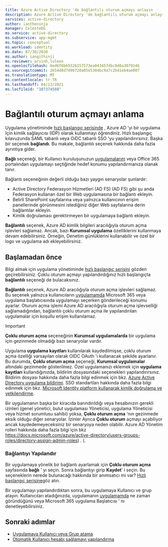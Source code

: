 ```yaml
---
title: Azure Active Directory 'de bağlantılı oturum açmayı anlayın
description: Azure Active Directory 'de bağlantılı oturum açmayı anlayın.
services: active-directory
author: iantheninja
manager: CelesteDG
ms.service: active-directory
ms.subservice: app-mgmt
ms.topic: conceptual
ms.workload: identity
ms.date: 07/30/2020
ms.author: iangithinji
ms.reviewer: arvinh,luleon
ms.openlocfilehash: 6ed6f6b69326157573ea043457dbc8d8a3079146
ms.sourcegitcommit: 2654d8d7490720a05e5304bc9a7c2b41eb4ae007
ms.translationtype: MT
ms.contentlocale: tr-TR
ms.lasthandoff: 04/13/2021
ms.locfileid: "107374588"
---
```

# <a name="understand-linked-sign-on"></a>Bağlantılı oturum açmayı anlama

Uygulama yönetiminde [hızlı başlangıç serisinde](view-applications-portal.md) , Azure AD 'yi bir uygulama Için kimlik sağlayıcısı (IDP) olarak kullanmayı öğrendiniz. Hızlı başlangıç kılavuzunda SAML tabanlı veya OıDC tabanlı SSO 'yu yapılandırırsınız. Başka bir seçenek **bağlandı**. Bu makale, bağlantılı seçenek hakkında daha fazla ayrıntıya gider.

**Bağlı** seçeneği, bir Kullanıcı kuruluşunuzun [uygulamalarım](https://myapps.microsoft.com/) veya Office 365 portalından uygulamayı seçtiğinde hedef konumu yapılandırmanıza olanak tanır.

Bağlantı seçeneğinin değerli olduğu bazı yaygın senaryolar şunlardır:
- Active Directory Federasyon Hizmetleri (AD FS) (AD FS) gibi şu anda Federasyon kullanan özel bir Web uygulamasına bir bağlantı ekleyin.
- Belirli SharePoint sayfalarına veya yalnızca kullanıcının erişim panellerinde görünmesini istediğiniz diğer Web sayfalarına derin bağlantılar ekleyin.
- Kimlik doğrulaması gerektirmeyen bir uygulamaya bağlantı ekleyin. 
 
 **Bağlantılı** seçenek, Azure AD kimlik bilgileri aracılığıyla oturum açma işlevleri sağlamaz. Ancak, bazı **Kurumsal uygulama** özelliklerini kullanmaya devam edebilirsiniz. Örneğin, Denetim günlüklerini kullanabilir ve özel bir logo ve uygulama adı ekleyebilirsiniz.

## <a name="before-you-begin"></a>Başlamadan önce

Bilgi almak için uygulama yönetiminde [hızlı başlangıç serisini](view-applications-portal.md) gözden geçirebilirsiniz. Çoklu oturum açmayı yapılandırdığınız hızlı başlangıçta **bağlantılı** seçeneği de bulacaksınız. 

**Bağlantılı** seçenek, Azure AD aracılığıyla oturum açma işlevleri sağlamaz. Bu seçenek yalnızca kullanıcıların [uygulamamda](https://myapps.microsoft.com/) Microsoft 365 veya uygulama başlatıcısında uygulamayı seçerken gönderileceği konumu ayarlar.  Oturum açma işlemi Azure AD aracılığıyla oturum açma işlevselliği sağlamadığından, bağlantılı çoklu oturum açma ile yapılandırılan uygulamalar için koşullu erişim kullanılamaz.

> [!IMPORTANT] 
> **Çoklu oturum açma** seçeneğinin **Kurumsal uygulamalarda** bir uygulama için gezinmede olmadığı bazı senaryolar vardır. 
>
> Uygulama **uygulama kayıtları** kullanılarak kaydedilmişse, çoklu oturum açma özelliği varsayılan olarak OIDC OAuth 'ı kullanacak şekilde ayarlanır. Bu durumda, **Çoklu oturum açma** seçeneği, **Kurumsal uygulamalar** altındaki gezinmede gösterilmez. Özel uygulamanızı eklemek için **uygulama kayıtları** kullandığınızda, bildirim dosyasındaki seçenekleri yapılandırırsınız. Bildirim dosyası hakkında daha fazla bilgi edinmek için bkz. [Azure Active Directory uygulama bildirimi](../develop/reference-app-manifest.md). SSO standartları hakkında daha fazla bilgi edinmek için bkz. [Microsoft Identity platform kullanarak kimlik doğrulama ve yetkilendirme](../develop/authentication-vs-authorization.md#authentication-and-authorization-using-the-microsoft-identity-platform). 
>
> Bir uygulamanın başka bir kiracıda barındırıldığı veya hesabınızın gerekli izinleri (genel yönetici, bulut uygulaması Yöneticisi, uygulama Yöneticisi veya hizmet sorumlusu sahibi) yoksa, **Çoklu oturum açma** 'nın gezinmede eksik olduğu diğer senaryolar. İzinler Ayrıca **Çoklu oturum** açmayı açabiliyor ancak kaydedemeyeceksiniz bir senaryoya neden olabilir. Azure AD Yönetim rolleri hakkında daha fazla bilgi için bkz https://docs.microsoft.com/azure/active-directory/users-groups-roles/directory-assign-admin-roles) . (.

### <a name="configure-link"></a>Bağlantıyı Yapılandır

Bir uygulamaya yönelik bir bağlantı ayarlamak için **Çoklu oturum açma** sayfasında **bağlı** ' yı seçin. Sonra bağlantıyı girip **Kaydet**' i seçin. Bu seçeneklerin nerede bulunacağı hakkında bir anımsatıcı mi var? [Hızlı başlangıç serisine](view-applications-portal.md)göz atın.
 
Bir uygulamayı yapılandırdıktan sonra, bu uygulamaya Kullanıcı ve grup atayın. Kullanıcıları atadığınızda, uygulamanın [uygulamamda](https://myapps.microsoft.com/) ne zaman göründüğünü veya Microsoft 365 uygulama Başlatıcısı ' nı denetleyebilirsiniz.

## <a name="next-steps"></a>Sonraki adımlar

- [Uygulamaya Kullanıcı veya Grup atama](./assign-user-or-group-access-portal.md)
- [Otomatik Kullanıcı hesabı sağlamayı yapılandırma](../app-provisioning/configure-automatic-user-provisioning-portal.md)
